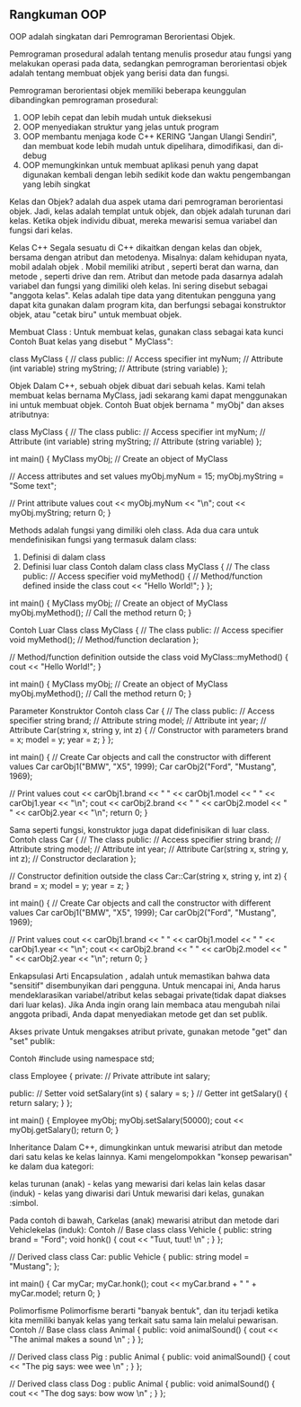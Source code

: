 Rangkuman OOP
-------------
OOP adalah singkatan dari Pemrograman Berorientasi Objek.

Pemrograman prosedural adalah tentang menulis prosedur atau fungsi yang melakukan operasi pada data, sedangkan pemrograman berorientasi objek adalah tentang membuat objek yang berisi data dan fungsi.

Pemrograman berorientasi objek memiliki beberapa keunggulan dibandingkan pemrograman prosedural:

1. OOP lebih cepat dan lebih mudah untuk dieksekusi
2. OOP menyediakan struktur yang jelas untuk program
3. OOP membantu menjaga kode C++ KERING "Jangan Ulangi Sendiri", dan membuat kode lebih mudah untuk dipelihara, dimodifikasi, dan di-debug
4. OOP memungkinkan untuk membuat aplikasi penuh yang dapat digunakan kembali dengan lebih sedikit kode dan waktu pengembangan yang lebih singkat

Kelas dan Objek? adalah dua aspek utama dari pemrograman berorientasi objek.
Jadi, kelas adalah templat untuk objek, dan objek adalah turunan dari kelas.
Ketika objek individu dibuat, mereka mewarisi semua variabel dan fungsi dari kelas.

Kelas C++
Segala sesuatu di C++ dikaitkan dengan kelas dan objek, bersama dengan atribut dan metodenya. Misalnya: dalam kehidupan nyata, mobil adalah objek . Mobil memiliki atribut , seperti berat dan warna, dan metode , seperti drive dan rem.
Atribut dan metode pada dasarnya adalah variabel dan fungsi yang dimiliki oleh kelas. Ini sering disebut sebagai "anggota kelas".
Kelas adalah tipe data yang ditentukan pengguna yang dapat kita gunakan dalam program kita, dan berfungsi sebagai konstruktor objek, atau "cetak biru" untuk membuat objek.

Membuat Class : Untuk membuat kelas, gunakan class sebagai kata kunci
Contoh
Buat kelas yang disebut " MyClass":

class MyClass {       // class
  public:             // Access specifier
    int myNum;        // Attribute (int variable)
    string myString;  // Attribute (string variable)
};

Objek
Dalam C++, sebuah objek dibuat dari sebuah kelas. Kami telah membuat kelas bernama MyClass, jadi sekarang kami dapat menggunakan ini untuk membuat objek.
Contoh
Buat objek bernama " myObj" dan akses atributnya:

class MyClass {       // The class
  public:             // Access specifier
    int myNum;        // Attribute (int variable)
    string myString;  // Attribute (string variable)
};

int main() {
  MyClass myObj;  // Create an object of MyClass

  // Access attributes and set values
  myObj.myNum = 15; 
  myObj.myString = "Some text";

  // Print attribute values
  cout << myObj.myNum << "\n";
  cout << myObj.myString;
  return 0;
}

Methods adalah fungsi yang dimiliki oleh class. Ada dua cara untuk mendefinisikan fungsi yang termasuk dalam class:
1. Definisi di dalam class
2. Definisi luar class
Contoh dalam class
class MyClass {        // The class
  public:              // Access specifier
    void myMethod() {  // Method/function defined inside the class
      cout << "Hello World!";
    }
};

int main() {
  MyClass myObj;     // Create an object of MyClass
  myObj.myMethod();  // Call the method
  return 0;
}

Contoh Luar Class
class MyClass {        // The class
  public:              // Access specifier
    void myMethod();   // Method/function declaration
};

// Method/function definition outside the class
void MyClass::myMethod() {
  cout << "Hello World!";
}

int main() {
  MyClass myObj;     // Create an object of MyClass
  myObj.myMethod();  // Call the method
  return 0;
}

Parameter Konstruktor
Contoh
class Car {        // The class
  public:          // Access specifier
    string brand;  // Attribute
    string model;  // Attribute
    int year;      // Attribute
    Car(string x, string y, int z) { // Constructor with parameters
      brand = x;
      model = y;
      year = z;
    }
};

int main() {
  // Create Car objects and call the constructor with different values
  Car carObj1("BMW", "X5", 1999);
  Car carObj2("Ford", "Mustang", 1969);

  // Print values
  cout << carObj1.brand << " " << carObj1.model << " " << carObj1.year << "\n";
  cout << carObj2.brand << " " << carObj2.model << " " << carObj2.year << "\n";
  return 0;
}

Sama seperti fungsi, konstruktor juga dapat didefinisikan di luar class.
Contoh
class Car {        // The class
  public:          // Access specifier
    string brand;  // Attribute
    string model;  // Attribute
    int year;      // Attribute
    Car(string x, string y, int z); // Constructor declaration
};

// Constructor definition outside the class
Car::Car(string x, string y, int z) {
  brand = x;
  model = y;
  year = z;
}

int main() {
  // Create Car objects and call the constructor with different values
  Car carObj1("BMW", "X5", 1999);
  Car carObj2("Ford", "Mustang", 1969);

  // Print values
  cout << carObj1.brand << " " << carObj1.model << " " << carObj1.year << "\n";
  cout << carObj2.brand << " " << carObj2.model << " " << carObj2.year << "\n";
  return 0;
}

Enkapsulasi
Arti Encapsulation , adalah untuk memastikan bahwa data "sensitif" disembunyikan dari pengguna. Untuk mencapai ini, Anda harus mendeklarasikan variabel/atribut kelas sebagai private(tidak dapat diakses dari luar kelas). Jika Anda ingin orang lain membaca atau mengubah nilai anggota pribadi, Anda dapat menyediakan metode get dan set publik.

Akses private
Untuk mengakses atribut private, gunakan metode "get" dan "set" publik:

Contoh
#include <iostream>
using namespace std;

class Employee {
  private:
    // Private attribute
    int salary;

  public:
    // Setter
    void setSalary(int s) {
      salary = s;
    }
    // Getter
    int getSalary() {
      return salary;
    }
};

int main() {
  Employee myObj;
  myObj.setSalary(50000);
  cout << myObj.getSalary();
  return 0;
}
  
Inheritance
Dalam C++, dimungkinkan untuk mewarisi atribut dan metode dari satu kelas ke kelas lainnya. Kami mengelompokkan "konsep pewarisan" ke dalam dua kategori:

kelas turunan (anak) - kelas yang mewarisi dari kelas lain
kelas dasar (induk) - kelas yang diwarisi dari
Untuk mewarisi dari kelas, gunakan :simbol.

Pada contoh di bawah, Carkelas (anak) mewarisi atribut dan metode dari Vehiclekelas (induk):
Contoh
// Base class
class Vehicle {
  public:
    string brand = "Ford";
    void honk() {
      cout << "Tuut, tuut! \n" ;
    }
};

// Derived class
class Car: public Vehicle {
  public:
    string model = "Mustang";
};

int main() {
  Car myCar;
  myCar.honk();
  cout << myCar.brand + " " + myCar.model;
  return 0;
}

Polimorfisme
Polimorfisme berarti "banyak bentuk", dan itu terjadi ketika kita memiliki banyak kelas yang terkait satu sama lain melalui pewarisan.
Contoh
// Base class
class Animal {
  public:
    void animalSound() {
    cout << "The animal makes a sound \n" ;
  }
};

// Derived class
class Pig : public Animal {
  public:
    void animalSound() {
    cout << "The pig says: wee wee \n" ;
  }
};

// Derived class
class Dog : public Animal {
  public:
    void animalSound() {
    cout << "The dog says: bow wow \n" ;
  }
};


